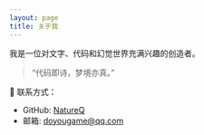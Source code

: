 ```yaml
---
layout: page
title: 关于我
---
```


我是一位对文字、代码和幻觉世界充满兴趣的创造者。

> “代码即诗，梦境亦真。”

📮 联系方式：
- GitHub: [NatureQ](https://github.com/DoYouNatureQ)
- 邮箱: doyougame@qq.com
